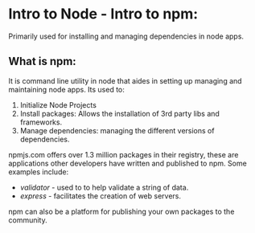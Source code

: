 # Intro to Node - Intro to npm:
Primarily used for installing and managing dependencies in node apps. 

## What is npm:
It is command line utility in node that aides in setting up managing and maintaining node apps. Its used to:
1. Initialize Node Projects
2. Install packages: Allows the installation of 3rd party libs and frameworks.
3. Manage dependencies: managing the different versions of dependencies. 

npmjs.com offers over 1.3 million packages in their registry, these are applications other developers have written and published to npm. Some examples include:
- *validator* - used to to help validate a string of data.
- *express* - facilitates the creation of web servers. 

npm can also be a platform for publishing your own packages to the community. 